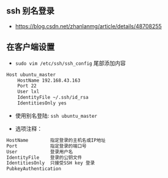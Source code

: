 ## ssh 别名登录
* https://blog.csdn.net/zhanlanmg/article/details/48708255

## 在客户端设置
* `sudo vim /etc/ssh/ssh_config` 尾部添加内容
```sh
Host ubuntu_master
    HostName 192.168.43.163
    Port 22
    User lxl
    IdentityFile ~/.ssh/id_rsa
    IdentitiesOnly yes
```

* 使用别名登陆:
`ssh ubuntu_master`

* 选项注释： 
```sh
HostName        指定登录的主机名或IP地址
Port            指定登录的端口号
User            登录用户名
IdentityFile    登录的公钥文件
IdentitiesOnly  只接受SSH key 登录
PubkeyAuthentication
```